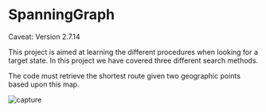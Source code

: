 # SpanningGraph

Caveat: Version 2.7.14

This project is aimed at learning the different procedures when looking for a target state. In this project we have
covered three different search methods.

The code must retrieve the shortest route given two geographic points based upon this map.

![capture](https://user-images.githubusercontent.com/19231158/36631218-88b3f5ba-1974-11e8-9bad-118bd9f523aa.PNG)

